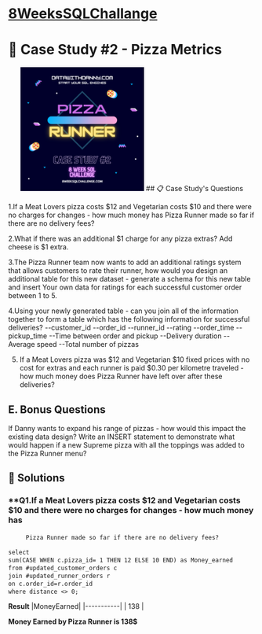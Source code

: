 # [8WeeksSQLChallange](https://github.com/sweety21-coder/8WeekSQLChallange)
# 🍕 Case Study #2 - Pizza Metrics
<p align="center">
<img src= "https://github.com/sweety21-coder/8WeekSQLChallange/blob/main/IMG/Pizza%20Runner.png?raw=true" width=50%,height=50%>
 ## 📋 Case Study's Questions

  1.If a Meat Lovers pizza costs $12 and Vegetarian costs $10 and there were no charges for changes - how much money has 
  Pizza Runner made so far if there are no delivery fees?

 2.What if there was an additional $1 charge for any pizza extras?
  Add cheese is $1 extra.

 3.The Pizza Runner team now wants to add an additional ratings system that allows customers to rate their runner,
  how would you design an additional table for this new dataset - generate a schema for this new table and insert 
  Your own data for ratings for each successful customer order between 1 to 5.

 4.Using your newly generated table - can you join all of the information together to form a table which has the following information
  for successful deliveries?
--customer_id
--order_id
--runner_id
--rating
--order_time
--pickup_time
--Time between order and pickup
--Delivery duration
--Average speed
--Total number of pizzas

5. If a Meat Lovers pizza was $12 and Vegetarian $10 fixed prices with no cost for extras and each runner is paid $0.30 per kilometre traveled - 
   how much money does Pizza Runner have left over after these deliveries?

## E. Bonus Questions
                
If Danny wants to expand his range of pizzas - how would this impact the existing data design? Write an INSERT statement to 
demonstrate what would happen if a new Supreme pizza with all the toppings was added to the Pizza Runner menu?

## 🔑 Solutions
### **Q1.If a Meat Lovers pizza costs $12 and Vegetarian costs $10 and there were no charges for changes - how much money has 
         Pizza Runner made so far if there are no delivery fees?
```Query
select
sum(CASE WHEN c.pizza_id= 1 THEN 12 ELSE 10 END) as Money_earned
from #updated_customer_orders c
join #updated_runner_orders r
on c.order_id=r.order_id
where distance <> 0;
```
**Result**
|MoneyEarned|
|-----------|
| 138       |

**Money Earned by Pizza Runner is 138$**
 

  
  
  
  
  
  
  
  

